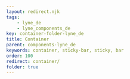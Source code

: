```yaml
---
layout: redirect.njk
tags: 
    - lyne_de
    - lyne_components_de
key: container-folder-lyne_de
title: Container
parent: components-lyne_de
keywords: container, sticky-bar, sticky, bar
order: 100
redirect: container/
folder: true
---
```

